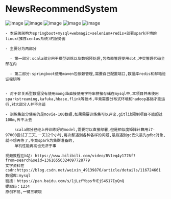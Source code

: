 # NewsRecommendSystem
![image](https://user-images.githubusercontent.com/65523997/230300367-6d22f08e-f2e7-40a7-8a6e-e5da667e51d6.png)
![image](https://user-images.githubusercontent.com/65523997/230299809-54175e19-95b2-4c72-950a-13511f8705da.png)
![image](https://user-images.githubusercontent.com/65523997/230298837-d8b0d82f-85d5-48b5-acf3-2d6d9f9e8c8a.png)
![image](https://user-images.githubusercontent.com/65523997/230299202-ee9d70b8-ee9d-4014-bc13-ed99f9166ca4.png)
![image](https://user-images.githubusercontent.com/65523997/230299658-cfa8cc18-30c7-426b-8abf-25fe030c8ac2.png)


    - 本系统架构为springboot+mysql+webmagic+selenium+redis+部署spark环境的linux(推荐centos系统)的服务器
    
    - 主要分为两部分
    
      - 第一部分:scala部分用于模型训练以及数据预处理,包依赖管理使用sbt,冲突管理代码全部在内
      
      - 第二部分:springboot使用maven包依赖管理,需要自己配置端口,数据库redis和邮箱验证秘钥等
      

    - 对于非关系型数据没有使用mongdb直接使用字符串拼接存储在mysql中,本项目并未使用sparkstreaming,kafuka,hbase,flink等技术,毕竟需要分布式环境和hadoop基础才能运行,对大部分人并不合适

    - 训练集部分使用的是movie-100数据,如果需要训练集可以评论,gitlib限制项目不能超过100m,传不上去

        scala部分已经上传训练好的model,需要可以直接部署,但是相似度矩阵计算用i7-97000尝试了三天,一天12个小时,每次都遇到各种各样的问题,最后遇到gc丢失最先gdbc对象,就不想再等了,毕竟spark为集群准备的,
        单机性能再高也无济于事

    视频教程在b站: https://www.bilibili.com/video/BV1eq4y1776f?from=search&seid=13616556324097728779
    文字资料在csdn:https://blog.csdn.net/weixin_49139876/article/details/116724661
    数据库:mysql
    链接：https://pan.baidu.com/s/1jLzfYbpsfHEjS4S17IyQnQ 
    提取码：1234 
    原创不易,一键三联哦

